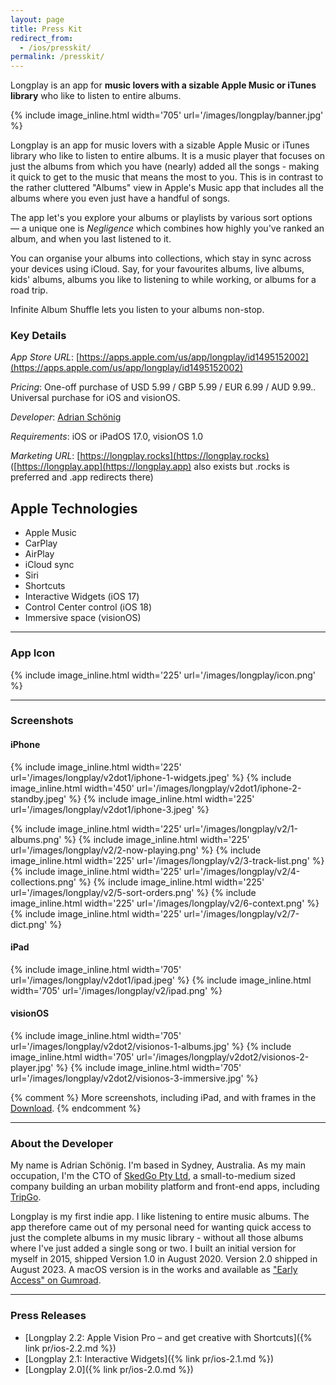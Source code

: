 ```yaml
---
layout: page
title: Press Kit
redirect_from:
  - /ios/presskit/
permalink: /presskit/
---
```


Longplay is an app for **music lovers with a sizable Apple Music or iTunes library** who like to listen to entire albums. 

{% include image_inline.html width='705' url='/images/longplay/banner.jpg' %}

Longplay is an app for music lovers with a sizable Apple Music or iTunes library who like to listen to entire albums. It is a music player that focuses on just the albums from which you have (nearly) added all the songs - making it quick to get to the music that means the most to you. This is in contrast to the rather cluttered "Albums" view in Apple's Music app that includes all the albums where you even just have a handful of songs.

The app let's you explore your albums or playlists by various sort options — a unique one is _Negligence_ which combines how highly you've ranked an album, and when you last listened to it.

You can organise your albums into collections, which stay in sync across your devices using iCloud. Say, for your favourites albums, live albums, kids' albums, albums you like to listening to while working, or albums for a road trip.

Infinite Album Shuffle lets you listen to your albums non-stop.


### Key Details

_App Store URL_: [https://apps.apple.com/us/app/longplay/id1495152002](https://apps.apple.com/us/app/longplay/id1495152002)

_Pricing_: One-off purchase of USD 5.99 / GBP 5.99 / EUR 6.99 / AUD 9.99.. Universal purchase for iOS and visionOS.

_Developer_: [Adrian Schönig](https://adrian.schoenig.me)

_Requirements_: iOS or iPadOS 17.0, visionOS 1.0

_Marketing URL_: [https://longplay.rocks](https://longplay.rocks) ([https://longplay.app](https://longplay.app) also exists but .rocks is preferred and .app redirects there)

## Apple Technologies

* Apple Music
* CarPlay
* AirPlay
* iCloud sync
* Siri
* Shortcuts
* Interactive Widgets (iOS 17)
* Control Center control (iOS 18)
* Immersive space (visionOS)

---

### App Icon

{% include image_inline.html width='225' url='/images/longplay/icon.png' %}

---

### Screenshots


#### iPhone

{% include image_inline.html width='225' url='/images/longplay/v2dot1/iphone-1-widgets.jpeg' %}
{% include image_inline.html width='450' url='/images/longplay/v2dot1/iphone-2-standby.jpeg' %}
{% include image_inline.html width='225' url='/images/longplay/v2dot1/iphone-3.jpeg' %}

{% include image_inline.html width='225' url='/images/longplay/v2/1-albums.png' %}
{% include image_inline.html width='225' url='/images/longplay/v2/2-now-playing.png' %}
{% include image_inline.html width='225' url='/images/longplay/v2/3-track-list.png' %}
{% include image_inline.html width='225' url='/images/longplay/v2/4-collections.png' %}
{% include image_inline.html width='225' url='/images/longplay/v2/5-sort-orders.png' %}
{% include image_inline.html width='225' url='/images/longplay/v2/6-context.png' %}
{% include image_inline.html width='225' url='/images/longplay/v2/7-dict.png' %}

#### iPad

{% include image_inline.html width='705' url='/images/longplay/v2dot1/ipad.jpeg' %}
{% include image_inline.html width='705' url='/images/longplay/v2/ipad.png' %}

#### visionOS

{% include image_inline.html width='705' url='/images/longplay/v2dot2/visionos-1-albums.jpg' %}
{% include image_inline.html width='705' url='/images/longplay/v2dot2/visionos-2-player.jpg' %}
{% include image_inline.html width='705' url='/images/longplay/v2dot2/visionos-3-immersive.jpg' %}

{% comment %}
More screenshots, including iPad, and with frames in the [Download](/longplay/presskit.zip).
{% endcomment %}

---

### About the Developer

My name is Adrian Schönig. I'm based in Sydney, Australia. As my main occupation, I'm the CTO of [SkedGo Pty Ltd](https://skedgo.com), a small-to-medium sized company building an urban mobility platform and front-end apps, including [TripGo](https://skedgo.com/tripgo).

Longplay is my first indie app. I like listening to entire music albums. The app therefore came out of my personal need for wanting quick access to just the complete albums in my music library - without all those albums where I've just added a single song or two. I built an initial version for myself in 2015, shipped Version 1.0 in August 2020. Version 2.0 shipped in August 2023. A macOS version is in the works and available as ["Early Access" on Gumroad](https://buy.longplay.app/).

---

### Press Releases

- [Longplay 2.2: Apple Vision Pro – and get creative with Shortcuts]({% link pr/ios-2.2.md %})
- [Longplay 2.1: Interactive Widgets]({% link pr/ios-2.1.md %})
- [Longplay 2.0]({% link pr/ios-2.0.md %})
